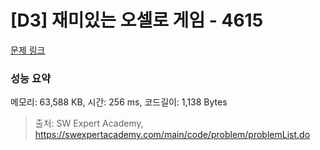 # [D3] 재미있는 오셀로 게임 - 4615 

[문제 링크](https://swexpertacademy.com/main/code/problem/problemDetail.do?contestProbId=AWQmA4uK8ygDFAXj) 

### 성능 요약

메모리: 63,588 KB, 시간: 256 ms, 코드길이: 1,138 Bytes



> 출처: SW Expert Academy, https://swexpertacademy.com/main/code/problem/problemList.do